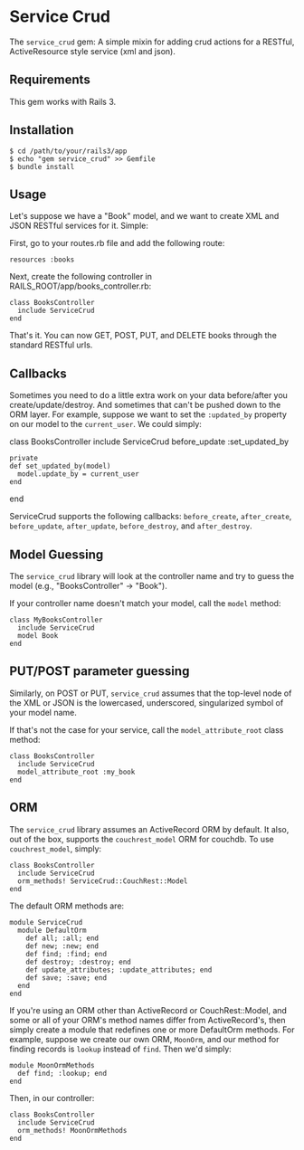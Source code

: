 # Service Crud

The `service_crud` gem: A simple mixin for adding crud actions for a RESTful, ActiveResource style service (xml and json).

## Requirements

This gem works with Rails 3.

## Installation

    $ cd /path/to/your/rails3/app
    $ echo "gem service_crud" >> Gemfile
    $ bundle install

## Usage

Let's suppose we have a "Book" model, and we want to create XML and JSON RESTful services for it. Simple: 

First, go to your routes.rb file and add the following route:
  
    resources :books

Next, create the following controller in RAILS_ROOT/app/books_controller.rb:

    class BooksController
      include ServiceCrud
    end

That's it. You can now GET, POST, PUT, and DELETE books through the standard RESTful urls.

## Callbacks

Sometimes you need to do a little extra work on your data before/after you create/update/destroy. And sometimes that can't be pushed down to the ORM layer. 
For example, suppose we want to set the `:updated_by` property on our model to the `current_user`. We could simply: 

  class BooksController
    include ServiceCrud
    before_update :set_updated_by

    private
    def set_updated_by(model)
      model.update_by = current_user
    end
  end

ServiceCrud supports the following callbacks: `before_create`, `after_create`, `before_update`, `after_update`, `before_destroy`, and `after_destroy`. 

## Model Guessing

The `service_crud` library will look at the controller name and try to guess the model (e.g., "BooksController" -> "Book").

If your controller name doesn't match your model, call the `model` method:

    class MyBooksController
      include ServiceCrud
      model Book
    end

## PUT/POST parameter guessing

Similarly, on POST or PUT, `service_crud` assumes that the top-level node of the XML or JSON is the lowercased, underscored, singularized symbol of your model name. 

If that's not the case for your service, call the `model_attribute_root` class method: 

    class BooksController
      include ServiceCrud
      model_attribute_root :my_book
    end

## ORM

The `service_crud` library assumes an ActiveRecord ORM by default. It also, out of the box, supports the `couchrest_model` ORM for couchdb. 
To use `couchrest_model`, simply:

    class BooksController
      include ServiceCrud
      orm_methods! ServiceCrud::CouchRest::Model
    end

The default ORM methods are:
    
    module ServiceCrud
      module DefaultOrm
        def all; :all; end
        def new; :new; end
        def find; :find; end
        def destroy; :destroy; end
        def update_attributes; :update_attributes; end
        def save; :save; end
      end
    end

If you're using an ORM other than ActiveRecord or CouchRest::Model, and some or all of your ORM's method names differ from ActiveRecord's,
then simply create a module that redefines one or more DefaultOrm methods. For example, suppose we create our own ORM, `MoonOrm`, and our method for finding 
records is `lookup` instead of `find`. Then we'd simply:

    module MoonOrmMethods
      def find; :lookup; end
    end

Then, in our controller:
    
    class BooksController
      include ServiceCrud
      orm_methods! MoonOrmMethods
    end
